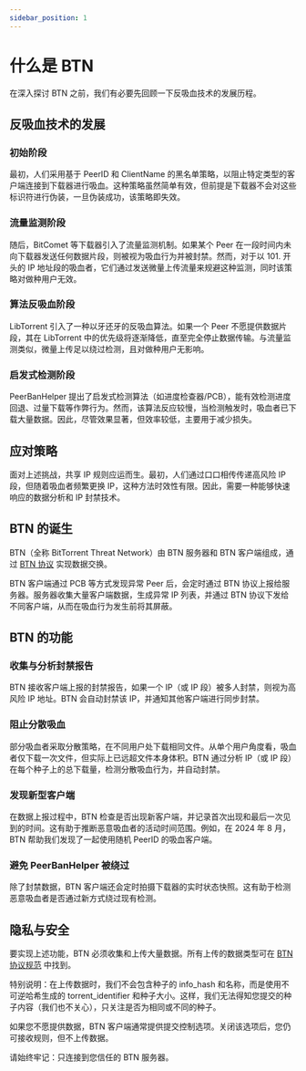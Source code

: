 ```yaml
---
sidebar_position: 1
---
```


# 什么是 BTN

在深入探讨 BTN 之前，我们有必要先回顾一下反吸血技术的发展历程。

## 反吸血技术的发展

### 初始阶段

最初，人们采用基于 PeerID 和 ClientName 的黑名单策略，以阻止特定类型的客户端连接到下载器进行吸血。这种策略虽然简单有效，但前提是下载器不会对这些标识符进行伪装，一旦伪装成功，该策略即失效。

### 流量监测阶段

随后，BitComet 等下载器引入了流量监测机制。如果某个 Peer 在一段时间内未向下载器发送任何数据片段，则被视为吸血行为并被封禁。然而，对于以 101. 开头的 IP 地址段的吸血者，它们通过发送微量上传流量来规避这种监测，同时该策略对做种用户无效。

### 算法反吸血阶段

LibTorrent 引入了一种以牙还牙的反吸血算法。如果一个 Peer 不愿提供数据片段，其在 LibTorrent 中的优先级将逐渐降低，直至完全停止数据传输。与流量监测类似，微量上传足以绕过检测，且对做种用户无影响。

### 启发式检测阶段

PeerBanHelper 提出了启发式检测算法（如进度检查器/PCB），能有效检测进度回退、过量下载等作弊行为。然而，该算法反应较慢，当检测触发时，吸血者已下载大量数据。因此，尽管效果显著，但效率较低，主要用于减少损失。

## 应对策略

面对上述挑战，共享 IP 规则应运而生。最初，人们通过口口相传传递高风险 IP 段，但随着吸血者频繁更换 IP，这种方法时效性有限。因此，需要一种能够快速响应的数据分析和 IP 封禁技术。

## BTN 的诞生

BTN（全称 BitTorrent Threat Network）由 BTN 服务器和 BTN 客户端组成，通过 [BTN 协议](https://github.com/PBH-BTN/BTN-Spec) 实现数据交换。

BTN 客户端通过 PCB 等方式发现异常 Peer 后，会定时通过 BTN 协议上报给服务器。服务器收集大量客户端数据，生成异常 IP 列表，并通过 BTN 协议下发给不同客户端，从而在吸血行为发生前将其屏蔽。

## BTN 的功能

### 收集与分析封禁报告

BTN 接收客户端上报的封禁报告，如果一个 IP（或 IP 段）被多人封禁，则视为高风险 IP 地址。BTN 会自动封禁该 IP，并通知其他客户端进行同步封禁。

### 阻止分散吸血

部分吸血者采取分散策略，在不同用户处下载相同文件。从单个用户角度看，吸血者仅下载一次文件，但实际上已远超文件本身体积。BTN 通过分析 IP（或 IP 段）在每个种子上的总下载量，检测分散吸血行为，并自动封禁。

### 发现新型客户端

在数据上报过程中，BTN 检查是否出现新客户端，并记录首次出现和最后一次见到的时间。这有助于推断恶意吸血者的活动时间范围。例如，在 2024 年 8 月，BTN 帮助我们发现了一起使用随机 PeerID 的吸血客户端。

### 避免 PeerBanHelper 被绕过

除了封禁数据，BTN 客户端还会定时拍摄下载器的实时状态快照。这有助于检测恶意吸血者是否通过新方式绕过现有检测。

## 隐私与安全

要实现上述功能，BTN 必须收集和上传大量数据。所有上传的数据类型可在 [BTN 协议规范](https://github.com/PBH-BTN/BTN-Spec) 中找到。

特别说明：在上传数据时，我们不会包含种子的 info_hash 和名称，而是使用不可逆哈希生成的 torrent_identifier 和种子大小。这样，我们无法得知您提交的种子内容（我们也不关心），只关注是否为相同或不同的种子。

如果您不愿提供数据，BTN 客户端通常提供提交控制选项。关闭该选项后，您仍可接收规则，但不上传数据。

请始终牢记：只连接到您信任的 BTN 服务器。